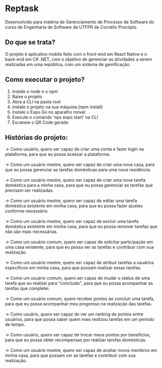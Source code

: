# Reptask

Desenvolvido para matéria de Gerenciamento de Processo de Software do curso de Engenharia de Software da UTFPR de Cornélio Procópio.

## Do que se trata?
O projeto é aplicativo mobile feito com o front-end em React Native e o back-end em C# .NET, com o objetivo de gerenciar as atividades a serem realizadas em uma república, com um sistema de gamificação.

## Como executar o projeto?
1. Instale o node e o npm
2. Baixe o projeto
3. Abra a CLI na pasta root
4. Instale o projeto na sua máquina (npm install)
5. Instale o Expo Go no aparalho móvel
6. Execute o comando 'npx expo start' na CLI
7. Escaneie o QR Code gerado

## Histórias do projeto:

-> Como usuário, quero ser capaz de criar uma conta e fazer login na plataforma, para que eu possa acessar a plataforma.<br /><br />
-> Como um usuário mestre, quero ser capaz de criar uma nova casa, para que eu possa gerenciar as tarefas domésticas para uma nova residência.<br /><br />
-> Como um usuário mestre, quero ser capaz de criar uma nova tarefa doméstica para a minha casa, para que eu possa gerenciar as tarefas que precisam ser realizadas.<br /><br />
-> Como um usuário mestre, quero ser capaz de editar uma tarefa doméstica existente em minha casa, para que eu possa fazer ajustes conforme necessário.<br /><br />
-> Como um usuário mestre, quero ser capaz de excluir uma tarefa doméstica existente em minha casa, para que eu possa remover tarefas que não são mais necessárias.<br /><br />
-> Como um usuário comum, quero ser capaz de solicitar participação em uma casa existente, para que eu possa ver as tarefas e contribuir com sua realização.<br /><br />
-> Como um usuário mestre, quero ser capaz de atribuir tarefas a usuários específicos em minha casa, para que possam realizar essas tarefas.<br /><br />
-> Como um usuário comum, quero ser capaz de mudar o status de uma tarefa que eu realizei para "concluído", para que eu possa acompanhar as tarefas que completei.<br /><br />
-> Como um usuário comum, quero receber pontos ao concluir uma tarefa, para que eu possa acompanhar meu progresso na realização das tarefas.<br /><br />
-> Como usuário, quero ser capaz de ver um ranking de pontos entre usuários, para que possa saber quem mais realizou tarefas em um período de tempo.<br /><br />
-> Como usuário, quero ser capaz de trocar meus pontos por benefícios, para que eu possa obter recompensas por realizar tarefas domésticas.<br /><br />
-> Como um usuário mestre, quero ser capaz de aceitar novos membros em minha casa, para que possam ver as tarefas e contribuir com sua realização.<br /><br />
